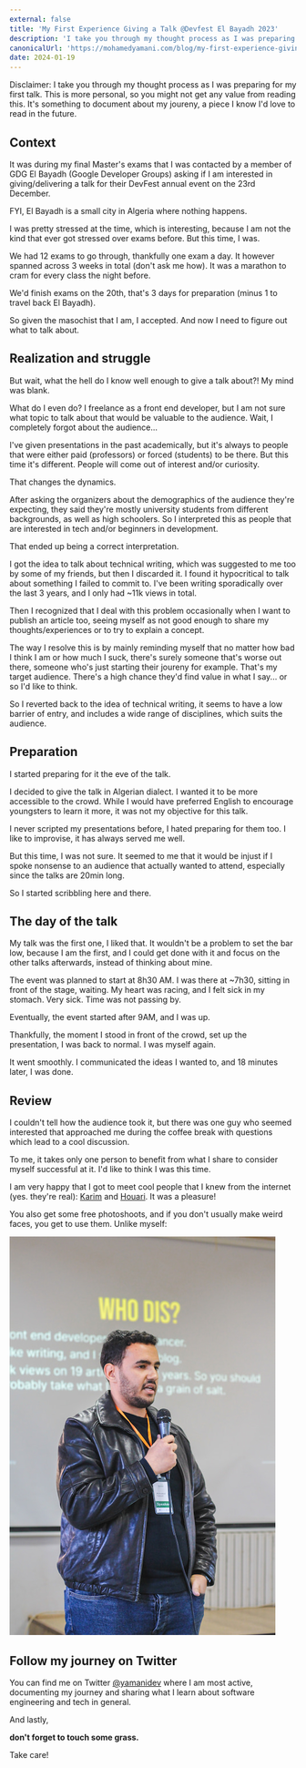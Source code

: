 ```yaml
---
external: false
title: 'My First Experience Giving a Talk @Devfest El Bayadh 2023'
description: 'I take you through my thought process as I was preparing for my first talk and sharing my experience. This is a personal piece, so you might not get any value from reading this.'
canonicalUrl: 'https://mohamedyamani.com/blog/my-first-experience-giving-a-talk-at-devfest-el-bayadh-2023'
date: 2024-01-19
---
```


Disclaimer: I take you through my thought process as I was preparing for my first talk. This is more personal, so you might not get any value from reading this. It's something to document about my joureny, a piece I know I'd love to read in the future.

## Context

It was during my final Master's exams that I was contacted by a member of GDG El Bayadh (Google Developer Groups) asking if I am interested in giving/delivering a talk for their DevFest annual event on the 23rd December.

FYI, El Bayadh is a small city in Algeria where nothing happens.

I was pretty stressed at the time, which is interesting, because I am not the kind that ever got stressed over exams before. But this time, I was.

We had 12 exams to go through, thankfully one exam a day. It however spanned across 3 weeks in total (don't ask me how). It was a marathon to cram for every class the night before.

We'd finish exams on the 20th, that's 3 days for preparation (minus 1 to travel back El Bayadh).

So given the masochist that I am, I accepted. And now I need to figure out what to talk about.

## Realization and struggle

But wait, what the hell do I know well enough to give a talk about?! My mind was blank.

What do I even do? I freelance as a front end developer, but I am not sure what topic to talk about that would be valuable to the audience. Wait, I completely forgot about the audience...

I've given presentations in the past academically, but it's always to people that were either paid (professors) or forced (students) to be there. But this time it's different. People will come out of interest and/or curiosity.

That changes the dynamics.

After asking the organizers about the demographics of the audience they're expecting, they said they're mostly university students from different backgrounds, as well as high schoolers. So I interpreted this as people that are interested in tech and/or beginners in development.

That ended up being a correct interpretation.

I got the idea to talk about technical writing, which was suggested to me too by some of my friends, but then I discarded it. I found it hypocritical to talk about something I failed to commit to. I've been writing sporadically over the last 3 years, and I only had ~11k views in total.

Then I recognized that I deal with this problem occasionally when I want to publish an article too, seeing myself as not good enough to share my thoughts/experiences or to try to explain a concept.

The way I resolve this is by mainly reminding myself that no matter how bad I think I am or how much I suck, there's surely someone that's worse out there, someone who's just starting their joureny for example. That's my target audience. There's a high chance they'd find value in what I say... or so I'd like to think.

So I reverted back to the idea of technical writing, it seems to have a low barrier of entry, and includes a wide range of disciplines, which suits the audience.

## Preparation

I started preparing for it the eve of the talk.

I decided to give the talk in Algerian dialect. I wanted it to be more accessible to the crowd. While I would have preferred English to encourage youngsters to learn it more, it was not my objective for this talk.

I never scripted my presentations before, I hated preparing for them too. I like to improvise, it has always served me well.

But this time, I was not sure. It seemed to me that it would be injust if I spoke nonsense to an audience that actually wanted to attend, especially since the talks are 20min long.

So I started scribbling here and there.

## The day of the talk

My talk was the first one, I liked that. It wouldn't be a problem to set the bar low, because I am the first, and I could get done with it and focus on the other talks afterwards, instead of thinking about mine.

The event was planned to start at 8h30 AM. I was there at ~7h30, sitting in front of the stage, waiting. My heart was racing, and I felt sick in my stomach. Very sick. Time was not passing by.

Eventually, the event started after 9AM, and I was up.

Thankfully, the moment I stood in front of the crowd, set up the presentation, I was back to normal. I was myself again.

It went smoothly. I communicated the ideas I wanted to, and 18 minutes later, I was done.

## Review

I couldn't tell how the audience took it, but there was one guy who seemed interested that approached me during the coffee break with questions which lead to a cool discussion.

To me, it takes only one person to benefit from what I share to consider myself successful at it. I'd like to think I was this time.

I am very happy that I got to meet cool people that I knew from the internet (yes. they're real): [Karim](https://twitter.com/karimkos) and [Houari](https://twitter.com/HouariZegai). It was a pleasure!

You also get some free photoshoots, and if you don't usually make weird faces, you get to use them. Unlike myself:

![picture of myself making a weird face giving the talk with a slide titled "who dis" behind me](/images/me-giving-a-talk-devfest-2023.jpg)

## Follow my journey on Twitter

You can find me on Twitter [@yamanidev](https://twitter.com/yamanidev) where I am most active, documenting my journey and sharing what I learn about software engineering and tech in general.

And lastly,

**don't forget to touch some grass.**

Take care!
